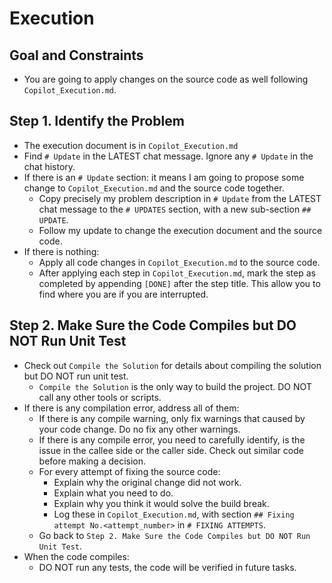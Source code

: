 # Execution

## Goal and Constraints

- You are going to apply changes on the source code as well following `Copilot_Execution.md`.

## Step 1. Identify the Problem

- The execution document is in `Copilot_Execution.md`
- Find `# Update` in the LATEST chat message. Ignore any `# Update` in the chat history.
- If there is an `# Update` section: it means I am going to propose some change to `Copilot_Execution.md` and the source code together.
  - Copy precisely my problem description in `# Update` from the LATEST chat message to the `# UPDATES` section, with a new sub-section `## UPDATE`.
  - Follow my update to change the execution document and the source code.
- If there is nothing:
  - Apply all code changes in `Copilot_Execution.md` to the source code.
  - After applying each step in `Copilot_Execution.md`, mark the step as completed by appending `[DONE]` after the step title. This allow you to find where you are if you are interrupted.

## Step 2. Make Sure the Code Compiles but DO NOT Run Unit Test

- Check out `Compile the Solution` for details about compiling the solution but DO NOT run unit test.
  - `Compile the Solution` is the only way to build the project. DO NOT call any other tools or scripts.
- If there is any compilation error, address all of them:
  - If there is any compile warning, only fix warnings that caused by your code change. Do no fix any other warnings.
  - If there is any compile error, you need to carefully identify, is the issue in the callee side or the caller side. Check out similar code before making a decision.
  - For every attempt of fixing the source code:
    - Explain why the original change did not work.
    - Explain what you need to do.
    - Explain why you think it would solve the build break.
    - Log these in `Copilot_Execution.md`, with section `## Fixing attempt No.<attempt_number>` in `# FIXING ATTEMPTS`.
  - Go back to `Step 2. Make Sure the Code Compiles but DO NOT Run Unit Test`.
- When the code compiles:
  - DO NOT run any tests, the code will be verified in future tasks.
